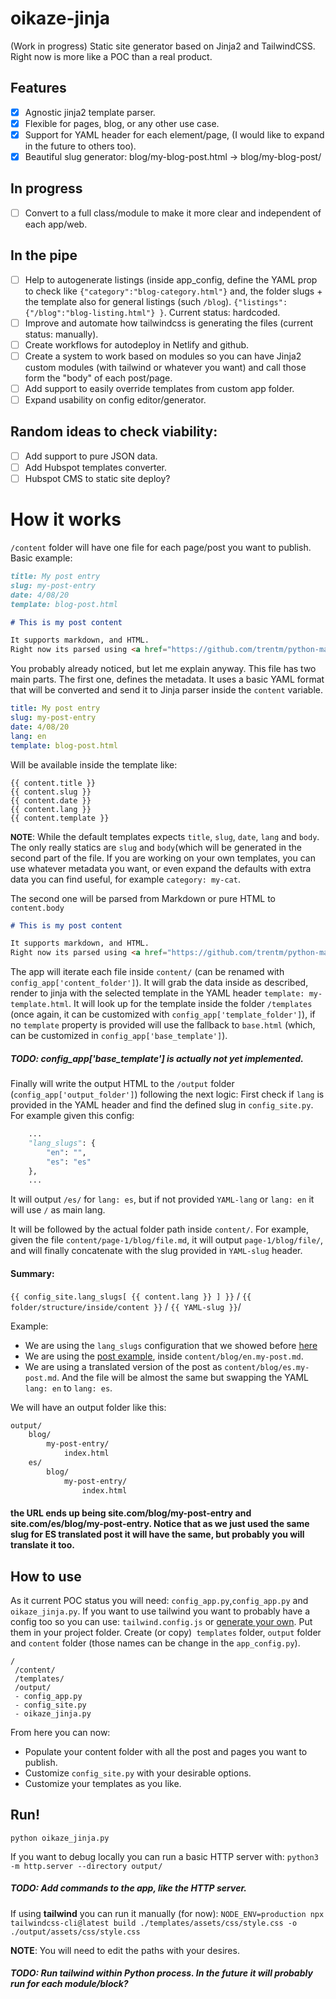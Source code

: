 # oikaze-jinja
(Work in progress) Static site generator based on Jinja2 and TailwindCSS.
Right now is more like a POC than a real product.

## Features
- [X] Agnostic jinja2 template parser.
- [X] Flexible for pages, blog, or any other use case.
- [X] Support for YAML header for each element/page, (I would like to expand in the future to others too).
- [X] Beautiful slug generator: blog/my-blog-post.html -> blog/my-blog-post/

## In progress
- [ ] Convert to a full class/module to make it more clear and independent of each app/web.
## In the pipe
- [ ] Help to autogenerate listings (inside app_config, define the YAML prop to check like `{"category":"blog-category.html"}` and, the folder slugs + the template also for general listings (such `/blog`). `{"listings":{"/blog":"blog-listing.html"} }`. Current status: hardcoded.
- [ ] Improve and automate how tailwindcss is generating the files (current status: manually).
- [ ] Create workflows for autodeploy in Netlify and github.
- [ ] Create a system to work based on modules so you can have Jinja2 custom modules (with tailwind or whatever you want) and call those form the "body" of each post/page.
- [ ] Add support to easily override templates from custom app folder.
- [ ] Expand usability on config editor/generator.

## Random ideas to check viability:
- [ ] Add support to pure JSON data.
- [ ] Add Hubspot templates converter.
- [ ] Hubspot CMS to static site deploy?

# How it works
`/content` folder will have one file for each page/post you want to publish.
Basic example:
```markdown
title: My post entry
slug: my-post-entry
date: 4/08/20
template: blog-post.html

# This is my post content

It supports markdown, and HTML.
Right now its parsed using <a href="https://github.com/trentm/python-markdown2">markdown2</a> lib
```
You probably already noticed, but let me explain anyway. This file has two main parts. The first one, defines the metadata. It uses a basic YAML format that will be converted and send it to Jinja parser inside the `content` variable.
<a id="post-example"></a>
```yaml
title: My post entry
slug: my-post-entry
date: 4/08/20
lang: en
template: blog-post.html
```
Will be available inside the template like:
```jinja
{{ content.title }}
{{ content.slug }}
{{ content.date }}
{{ content.lang }}
{{ content.template }}

```
<b style="font-size:.9em">NOTE</b>: While the default templates expects `title`, `slug`, `date`, `lang` and `body`. The only really statics are `slug` and `body`(which will be generated in the second part of the file. If you are working on your own templates, you can use whatever metadata you want, or even expand the defaults with extra data you can find useful, for example `category: my-cat`. 


The second one will be parsed from Markdown or pure HTML to `content.body`
```markdown
# This is my post content

It supports markdown, and HTML.
Right now its parsed using <a href="https://github.com/trentm/python-markdown2">markdown2</a> lib
```

The app will iterate each file inside `content/` (can be renamed with `config_app['content_folder']`). It will grab the data inside as described, render to jinja with the selected template in the YAML header `template: my-template.html`. It will look up for the template inside the folder `/templates` (once again, it can be customized with `config_app['template_folder']`), if no `template` property is provided will use the fallback to `base.html` (which, can be customized in `config_app['base_template']`).
##### TODO: config_app['base_template'] is actually not yet implemented.
Finally will write the output HTML to the `/output` folder (`config_app['output_folder']`) following the next logic:
First check if `lang` is provided in the YAML header and find the defined slug in `config_site.py`.
For example given this config:
<a id="example-lang_slugs"></a>
```python
    ...
    "lang_slugs": {
        "en": "",
        "es": "es"
    },
    ...
```
It will output `/es/` for `lang: es`, but if not provided `YAML-lang` or `lang: en` it will use `/` as main lang.

It will be followed by the actual folder path inside `content/`. For example, given the file `content/page-1/blog/file.md`, it will output `page-1/blog/file/`, and will finally concatenate with the slug provided in `YAML-slug` header.
#### Summary:
`{{ config_site.lang_slugs[ {{ content.lang }} ] }}` / `{{ folder/structure/inside/content }}` / `{{ YAML-slug }}`/

Example:
- We are using the `lang_slugs` configuration that we showed before [here](#example-lang_slugs)
- We are using the [post example](#post-example), inside `content/blog/en.my-post.md`.
- We are using a translated version of the post as `content/blog/es.my-post.md`. And the file will be almost the same but swapping the YAML `lang: en` to `lang: es`.

We will have an output folder like this:
```sh
output/
    blog/
        my-post-entry/
            index.html
    es/
        blog/
            my-post-entry/
                index.html
```
#### the URL ends up being site.com/blog/my-post-entry and site.com/es/blog/my-post-entry. Notice that as we just used the same slug for ES translated post it will have the same, but probably you will translate it too.

## How to use
As it current POC status you will need: `config_app.py`,`config_app.py` and `oikaze_jinja.py`. If you want to use tailwind you want to probably have a config too so you can use: `tailwind.config.js` or [generate your own](https://tailwindcss.com/docs/installation#create-your-configuration-file).
Put them in your project folder.
Create (or copy)` templates` folder, `output` folder and `content` folder (those names can be change in the  `app_config.py`).
```
/
 /content/
 /templates/
 /output/
 - config_app.py
 - config_site.py
 - oikaze_jinja.py
```

From here you can now:
- Populate your content folder with all the post and pages you want to publish.
- Customize `config_site.py` with your desirable options.
- Customize your templates as you like.

## Run!
`python oikaze_jinja.py`

If you want to debug locally you can run a basic HTTP server with:
`python3 -m http.server --directory output/`

##### TODO: Add commands to the app, like the HTTP server.

If using **tailwind** you can run it manually (for now):
`NODE_ENV=production npx tailwindcss-cli@latest build ./templates/assets/css/style.css -o ./output/assets/css/style.css`

**NOTE**: You will need to edit the paths with your desires.
##### TODO: Run tailwind within Python process. In the future it will probably run for each module/block?